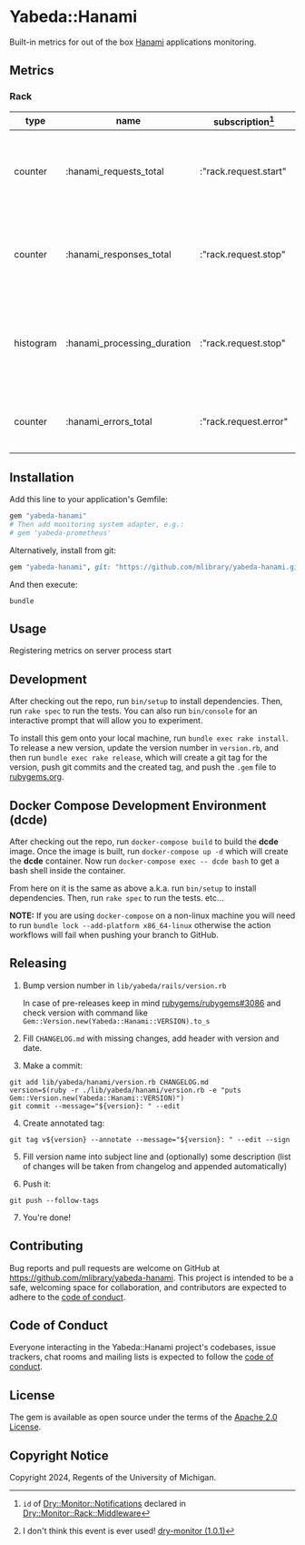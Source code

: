 # Yabeda::Hanami

Built-in metrics for out of the box [Hanami](https://hanamirb.org/) applications monitoring.

## Metrics

### Rack
| type      | name                        | subscription[^1]      | comment                                                            |
|-----------|-----------------------------|-----------------------|--------------------------------------------------------------------|
| counter   | :hanami_requests_total      | :"rack.request.start" | Total web requests received (by method, path, remote_ip)           |
| counter   | :hanami_responses_total     | :"rack.request.stop"  | Total web responses given (by method, path, remote_ip, status)     |
| histogram | :hanami_processing_duration | :"rack.request.stop"  | Processing duration in seconds (by method, path, remote_ip, status) |
| counter   | :hanami_errors_total        | :"rack.request.error" | Total rack errors (by method, path, remote_ip)[^2]                 |
[^1]: `id` of [Dry::Monitor::Notifications](https://www.rubydoc.info/gems/dry-monitor/Dry/Monitor/Notifications) declared in [Dry::Monitor::Rack::Middleware](https://www.rubydoc.info/gems/dry-monitor/Dry/Monitor/Rack/Middleware)
[^2]: I don't think this event is ever used! [dry-monitor (1.0.1)](https://www.rubydoc.info/gems/dry-monitor)

## Installation

Add this line to your application's Gemfile:

```ruby
gem "yabeda-hanami"
# Then add monitoring system adapter, e.g.:
# gem 'yabeda-prometheus'
```

Alternatively, install from git:
```ruby
gem "yabeda-hanami", git: "https://github.com/mlibrary/yabeda-hanami.git", branch: "main"
```
And then execute:

```shell
bundle
```
## Usage

Registering metrics on server process start

## Development

After checking out the repo, run `bin/setup` to install dependencies. Then, run `rake spec` to run the tests. You can also run `bin/console` for an interactive prompt that will allow you to experiment.

To install this gem onto your local machine, run `bundle exec rake install`. To release a new version, update the version number in `version.rb`, and then run `bundle exec rake release`, which will create a git tag for the version, push git commits and the created tag, and push the `.gem` file to [rubygems.org](https://rubygems.org).

## Docker Compose Development Environment (dcde)

After checking out the repo, run `docker-compose build` to build the **dcde** image. Once the image is built, run `docker-compose up -d` which will create the **dcde** container. Now run `docker-compose exec -- dcde bash` to get a bash shell inside the container.

From here on it is the same as above a.k.a. run `bin/setup` to install dependencies. Then, run `rake spec` to run the tests. etc...

**NOTE:** If you are using `docker-compose` on a non-linux machine you will need to run `bundle lock --add-platform x86_64-linux` otherwise the action workflows will fail when pushing your branch to GitHub.  

## Releasing

1. Bump version number in `lib/yabeda/rails/version.rb` 

   In case of pre-releases keep in mind [rubygems/rubygems#3086](https://github.com/rubygems/rubygems/issues/3086) and check version with command like `Gem::Version.new(Yabeda::Hanami::VERSION).to_s`


2. Fill `CHANGELOG.md` with missing changes, add header with version and date.


3. Make a commit:
```shell
git add lib/yabeda/hanami/version.rb CHANGELOG.md
version=$(ruby -r ./lib/yabeda/hanami/version.rb -e "puts Gem::Version.new(Yabeda::Hanami::VERSION)")
git commit --message="${version}: " --edit
```

4. Create annotated tag:
```shell
git tag v${version} --annotate --message="${version}: " --edit --sign
```


5. Fill version name into subject line and (optionally) some description (list of changes will be taken from changelog and appended automatically)


6. Push it:
```shell
git push --follow-tags
```

7. You're done!

## Contributing

Bug reports and pull requests are welcome on GitHub at https://github.com/mlibrary/yabeda-hanami. This project is intended to be a safe, welcoming space for collaboration, and contributors are expected to adhere to the [code of conduct](https://github.com/mlibrary/yabeda-hanami/blob/main/CODE_OF_CONDUCT.md).

## Code of Conduct

Everyone interacting in the Yabeda::Hanami project's codebases, issue trackers, chat rooms and mailing lists is expected to follow the [code of conduct](https://github.com/mlibrary/yabeda-hanami/blob/main/CODE_OF_CONDUCT.md).

## License

The gem is available as open source under the terms of the [Apache 2.0 License](https://opensource.org/license/apache-2-0).

## Copyright Notice
Copyright 2024, Regents of the University of Michigan.
